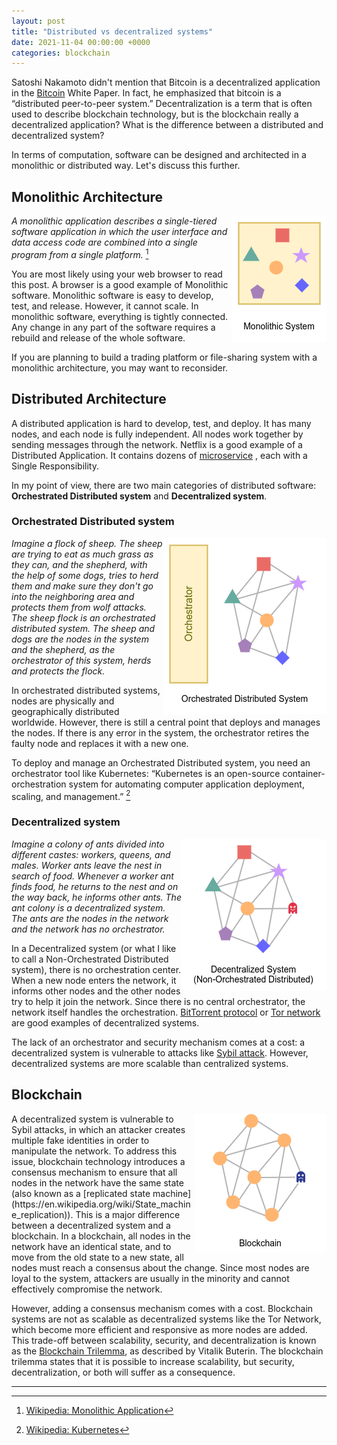 ```yaml
---
layout: post
title: "Distributed vs decentralized systems"
date: 2021-11-04 00:00:00 +0000
categories: blockchain
---
```


Satoshi Nakamoto didn't mention that Bitcoin is a decentralized application in the [Bitcoin](https://bitcoin.org/bitcoin.pdf) White Paper. In fact, he emphasized that bitcoin is a “distributed peer-to-peer system.” Decentralization is a term that is often used to describe blockchain technology, but is the blockchain really a decentralized application? What is the difference between a distributed and decentralized system?

In terms of computation, software can be designed and architected in a monolithic or distributed way. Let's discuss this further.

## Monolithic Architecture

<img style="float: right;" alt="Monolithic Architecture"  src="../assets/images/distributed_vs_decentralized-monolithic.png">

_A monolithic application describes a single-tiered software application in which the user interface and data access code are combined into a single program from a single platform._ [^1]

You are most likely using your web browser to read this post. A browser is a good example of Monolithic software. Monolithic software is easy to develop, test, and release. However, it cannot scale. In monolithic software, everything is tightly connected. Any change in any part of the software requires a rebuild and release of the whole software.

If you are planning to build a trading platform or file-sharing system with a monolithic architecture, you may want to reconsider.

## Distributed Architecture

A distributed application is hard to develop, test, and deploy. It has many nodes, and each node is fully independent. All nodes work together by sending messages through the network. Netflix is a good example of a Distributed Application. It contains dozens of [microservice](https://microservices.io/) , each with a Single Responsibility.

In my point of view, there are two main categories of distributed software: **Orchestrated Distributed system** and **Decentralized system**.

### Orchestrated Distributed system

<img style="float: right;" alt="Orchestrated Distributed system" src="../assets/images/distributed_vs_decentralized-orchestrated.png">

_Imagine a flock of sheep. The sheep are trying to eat as much grass as they can, and the shepherd, with the help of some dogs, tries to herd them and make sure they don't go into the neighboring area and protects them from wolf attacks. The sheep flock is an orchestrated distributed system. The sheep and dogs are the nodes in the system and the shepherd, as the orchestrator of this system, herds and protects the flock._

In orchestrated distributed systems, nodes are physically and geographically distributed worldwide. However, there is still a central point that deploys and manages the nodes. If there is any error in the system, the orchestrator retires the faulty node and replaces it with a new one.

To deploy and manage an Orchestrated Distributed system, you need an orchestrator tool like Kubernetes: “Kubernetes is an open-source container-orchestration system for automating computer application deployment, scaling, and management.” [^2]

### Decentralized system

<img style="float: right;"  alt="Decentralized system" src="../assets/images/distributed_vs_decentralized-decentralized.png">

_Imagine a colony of ants divided into different castes: workers, queens, and males. Worker ants leave the nest in search of food. Whenever a worker ant finds food, he returns to the nest and on the way back, he informs other ants. The ant colony is a decentralized system. The ants are the nodes in the network and the network has no orchestrator._

In a Decentralized system (or what I like to call a Non-Orchestrated Distributed system), there is no orchestration center. When a new node enters the network, it informs other nodes and the other nodes try to help it join the network. Since there is no central orchestrator, the network itself handles the orchestration. [BitTorrent protocol](https://en.wikipedia.org/wiki/BitTorrent) or [Tor network](<https://en.wikipedia.org/wiki/Tor_(network)>) are good examples of decentralized systems.

The lack of an orchestrator and security mechanism comes at a cost: a decentralized system is vulnerable to attacks like [Sybil attack](https://en.wikipedia.org/wiki/Sybil_attack). However, decentralized systems are more scalable than centralized systems.

## Blockchain

<img style="float: right;" alt="Blockchain" src="../assets/images/distributed_vs_decentralized-blockchain.png">
A decentralized system is vulnerable to Sybil attacks, in which an attacker creates multiple fake identities in order to manipulate the network. To address this issue, blockchain technology introduces a consensus mechanism to ensure that all nodes in the network have the same state (also known as a [replicated state machine](https://en.wikipedia.org/wiki/State_machine_replication)). This is a major difference between a decentralized system and a blockchain. In a blockchain, all nodes in the network have an identical state, and to move from the old state to a new state, all nodes must reach a consensus about the change. Since most nodes are loyal to the system, attackers are usually in the minority and cannot effectively compromise the network.

However, adding a consensus mechanism comes with a cost. Blockchain systems are not as scalable as decentralized systems like the Tor Network, which become more efficient and responsive as more nodes are added. This trade-off between scalability, security, and decentralization is known as the [Blockchain Trilemma](https://vitalik.ca/general/2021/04/07/sharding.html), as described by Vitalik Buterin. The blockchain trilemma states that it is possible to increase scalability, but security, decentralization, or both will suffer as a consequence.

---

[^1]: [Wikipedia: Monolithic Application](https://en.wikipedia.org/wiki/Monolithic_application)
[^2]: [Wikipedia: Kubernetes](https://en.wikipedia.org/wiki/Kubernetes)

